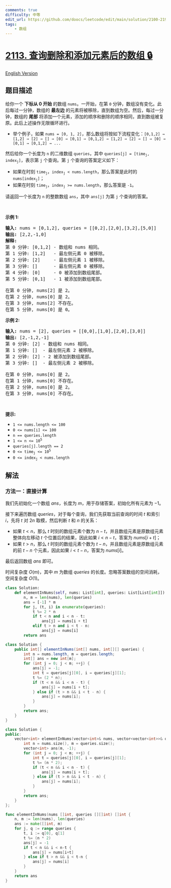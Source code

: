 ```yaml
---
comments: true
difficulty: 中等
edit_url: https://github.com/doocs/leetcode/edit/main/solution/2100-2199/2113.Elements%20in%20Array%20After%20Removing%20and%20Replacing%20Elements/README.md
tags:
    - 数组
---
```


# [2113. 查询删除和添加元素后的数组 🔒](https://leetcode.cn/problems/elements-in-array-after-removing-and-replacing-elements)

[English Version](/solution/2100-2199/2113.Elements%20in%20Array%20After%20Removing%20and%20Replacing%20Elements/README_EN.md)

## 题目描述

<!-- 这里写题目描述 -->

<p>给你一个&nbsp;<strong>下标从 0 开始</strong>&nbsp;的数组&nbsp;<code>nums</code>。一开始，在第 <code>0</code> 分钟，数组没有变化。此后每过一分钟，数组的 <strong>最左边</strong> 的元素将被移除，直到数组为空。然后，每过一分钟，数组的 <strong>尾部</strong> 将添加一个元素，添加的顺序和删除的顺序相同，直到数组被复原。此后上述操作无限循环进行。</p>

<ul>
	<li>举个例子，如果 <code>nums = [0, 1, 2]</code>，那么数组将按如下流程变化：<code>[0,1,2] → [1,2] → [2] → [] → [0] → [0,1] → [0,1,2] → [1,2] → [2] → [] → [0] → [0,1] → [0,1,2] → ...</code></li>
</ul>

<p>然后给你一个长度为 <code>n</code> 的二维数组 <code>queries</code>，其中 <code>queries[j] = [time<sub>j</sub>, index<sub>j</sub>]</code>，表示第 <code>j</code> 个查询。第 <code>j</code> 个查询的答案定义如下：</p>

<ul>
	<li>如果在时刻&nbsp;<code>time<sub>j</sub></code>，<code>index<sub>j</sub> &lt; nums.length</code>，那么答案是此时的 <code>nums[index<sub>j</sub>]</code>；</li>
	<li>如果在时刻&nbsp;<code>time<sub>j</sub></code>，<code>index<sub>j</sub> &gt;= nums.length</code>，那么答案是 <code>-1</code>。</li>
</ul>

<p>请返回一个长度为 <code>n</code> 的整数数组 <code>ans</code>，其中 <code>ans[j]</code> 为第 <code>j</code> 个查询的答案。</p>

<p>&nbsp;</p>

<p><strong>示例 1:</strong></p>

<pre><strong>输入:</strong> nums = [0,1,2], queries = [[0,2],[2,0],[3,2],[5,0]]
<strong>输出:</strong> [2,2,-1,0]
<strong>解释:</strong>
第 0 分钟: [0,1,2] - 数组和 nums 相同。
第 1 分钟: [1,2]   - 最左侧元素 0 被移除。
第 2 分钟: [2]     - 最左侧元素 1 被移除。
第 3 分钟: []      - 最左侧元素 0 被移除。
第 4 分钟: [0]     - 0 被添加到数组尾部。
第 5 分钟: [0,1]   - 1 被添加到数组尾部。

在第 0 分钟, nums[2] 是 2。
在第 2 分钟, nums[0] 是 2。
在第 3 分钟, nums[2] 不存在。
在第 5 分钟, nums[0] 是 0。
</pre>

<p><strong>示例 2:</strong></p>

<pre><strong>输入:</strong> nums = [2], queries = [[0,0],[1,0],[2,0],[3,0]]
<strong>输出:</strong> [2,-1,2,-1]
第 0 分钟: [2] - 数组和 nums 相同。
第 1 分钟: []  - 最左侧元素 2 被移除。
第 2 分钟: [2] - 2 被添加到数组尾部。
第 3 分钟: []  - 最左侧元素 2 被移除。

在第 0 分钟, nums[0] 是 2。
在第 1 分钟, nums[0] 不存在。
在第 2 分钟, nums[0] 是 2。
在第 3 分钟, nums[0] 不存在。
</pre>

<p>&nbsp;</p>

<p><strong>提示:</strong></p>

<ul>
	<li><code>1 &lt;= nums.length &lt;= 100</code></li>
	<li><code>0 &lt;= nums[i] &lt;= 100</code></li>
	<li><code>n == queries.length</code></li>
	<li><code>1 &lt;= n &lt;= 10<sup>5</sup></code></li>
	<li><code>queries[j].length == 2</code></li>
	<li><code>0 &lt;= time<sub>j</sub> &lt;= 10<sup>5</sup></code></li>
	<li><code>0 &lt;= index<sub>j</sub> &lt; nums.length</code></li>
</ul>

## 解法

### 方法一：直接计算

我们先初始化一个数组 $ans$，长度为 $m$，用于存储答案，初始化所有元素为 $-1$。

接下来遍历数组 $queries$，对于每个查询，我们先获取当前查询的时间 $t$ 和索引 $i$，先将 $t$ 对 $2n$ 取模，然后判断 $t$ 和 $n$ 的关系：

-   如果 $t \lt n$，那么 $t$ 时刻的数组元素个数为 $n - t$，并且数组元素是原数组元素整体向左移动 $t$ 个位置后的结果，因此如果 $i \lt n - t$，答案为 $nums[i + t]$；
-   如果 $t \gt n$，那么 $t$ 时刻的数组元素个数为 $t - n$，并且数组元素是原数组元素的前 $t - n$ 个元素，因此如果 $i \lt t - n$，答案为 $nums[i]$。

最后返回数组 $ans$ 即可。

时间复杂度 $O(m)$，其中 $m$ 为数组 $queries$ 的长度。忽略答案数组的空间消耗，空间复杂度 $O(1)$。

<!-- tabs:start -->

```python
class Solution:
    def elementInNums(self, nums: List[int], queries: List[List[int]]) -> List[int]:
        n, m = len(nums), len(queries)
        ans = [-1] * m
        for j, (t, i) in enumerate(queries):
            t %= 2 * n
            if t < n and i < n - t:
                ans[j] = nums[i + t]
            elif t > n and i < t - n:
                ans[j] = nums[i]
        return ans
```

```java
class Solution {
    public int[] elementInNums(int[] nums, int[][] queries) {
        int n = nums.length, m = queries.length;
        int[] ans = new int[m];
        for (int j = 0; j < m; ++j) {
            ans[j] = -1;
            int t = queries[j][0], i = queries[j][1];
            t %= (2 * n);
            if (t < n && i < n - t) {
                ans[j] = nums[i + t];
            } else if (t > n && i < t - n) {
                ans[j] = nums[i];
            }
        }
        return ans;
    }
}
```

```cpp
class Solution {
public:
    vector<int> elementInNums(vector<int>& nums, vector<vector<int>>& queries) {
        int n = nums.size(), m = queries.size();
        vector<int> ans(m, -1);
        for (int j = 0; j < m; ++j) {
            int t = queries[j][0], i = queries[j][1];
            t %= (n * 2);
            if (t < n && i < n - t) {
                ans[j] = nums[i + t];
            } else if (t > n && i < t - n) {
                ans[j] = nums[i];
            }
        }
        return ans;
    }
};
```

```go
func elementInNums(nums []int, queries [][]int) []int {
	n, m := len(nums), len(queries)
	ans := make([]int, m)
	for j, q := range queries {
		t, i := q[0], q[1]
		t %= (n * 2)
		ans[j] = -1
		if t < n && i < n-t {
			ans[j] = nums[i+t]
		} else if t > n && i < t-n {
			ans[j] = nums[i]
		}
	}
	return ans
}
```

<!-- tabs:end -->

<!-- end -->
